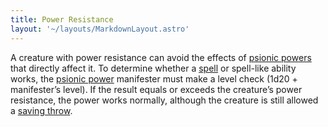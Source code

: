 ```yaml
---
title: Power Resistance
layout: '~/layouts/MarkdownLayout.astro'
---
```

A creature with power resistance can avoid the effects of [psionic powers](/modern.d20.srd/psionics) that directly affect it. To determine
whether a [spell](/modern.d20.srd/fx) or spell-like ability works, the
[psionic power](/modern.d20.srd/psionics) manifester must make a level
check (1d20 + manifester’s level). If the result equals or exceeds the
creature’s power resistance, the power works normally, although the creature
is still allowed a [saving throw](/modern.d20.srd/basics/saving.throws).

